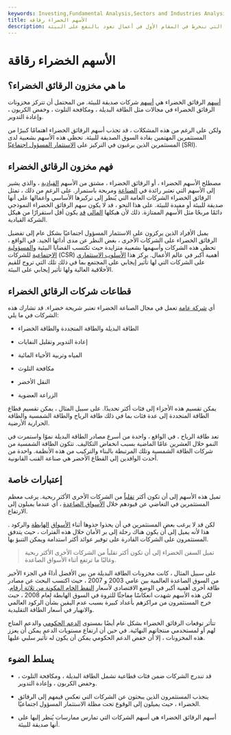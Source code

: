 ```yaml
---
keywords: Investing,Fundamental Analysis,Sectors and Industries Analysis,Sectors and Industries
title: الأسهم الخضراء رقاقة
description: أسهم الرقائق الخضراء هي أسهم في الشركات التي تنخرط في المقام الأول في أعمال تعود بالنفع على البيئة.
---
```


# الأسهم الخضراء رقاقة
## ما هي مخزون الرقائق الخضراء؟

[أسهم](/stock) الرقائق الخضراء هي [أسهم](/shares) شركات صديقة للبيئة. من المحتمل أن تتركز مخزونات الرقائق الخضراء في مجالات مثل الطاقة البديلة ، ومكافحة التلوث ، وخفض الكربون ، وإعادة التدوير.

ولكن على الرغم من هذه المشكلات ، قد تجذب أسهم الرقائق الخضراء اهتمامًا كبيرًا من المستثمرين المهتمين بقادة السوق الصديقة للبيئة. تحظى هذه الأسهم بشعبية لدى المستثمرين الذين يرغبون في التركيز على [الاستثمار المسؤول اجتماعيًا](/sri) (SRI).

## فهم مخزون الرقائق الخضراء

مصطلح الأسهم الخضراء ، أو الرقائق الخضراء ، مشتق من الأسهم [القيادية](/bluechip) ، والذي يشير إلى الأسهم التي تعتبر رائدة في [الصناعة](/industry) ومربحة باستمرار. على الرغم من ذلك ، تمثل الرقائق الخضراء الشركات العامة التي يُنظر إلى تركيزها الأساسي وأعمالها على أنها صديقة للبيئة أو مفيدة للبيئة. على هذا النحو ، قد لا يكون سهم الرقائق الخضراء النموذجي دائمًا مربحًا مثل الأسهم الممتازة. ذلك لأن هيكلها [المالي](/financial-structure) [قد](/financial-structure) يكون أقل استقرارًا من هيكل الشركة القيادية.

يميل الأفراد الذين يركزون على الاستثمار المسؤول اجتماعيًا بشكل عام إلى تفضيل الرقائق الخضراء على الشركات الأخرى ، بغض النظر عن مدى أدائها الجيد. في الواقع ، تحظى هذه الشركات وأسهمها بشعبية متزايدة حيث تكتسب القضايا البيئية [والمسؤولية الاجتماعية](/corp-social-responsibility) للشركات (CSR) أهمية أكبر في عالم الأعمال. يركز هذا [الأسلوب الاستثماري](/investing_style) على الشركات التي لها تأثير إيجابي على المجتمع بما في ذلك تلك التي تروج للقيم الأخلاقية العالية ولها تأثير إيجابي على البيئة.

## قطاعات شركات الرقائق الخضراء

أي [شركة عامة](/publiccompany) تعمل في مجال الصناعة الخضراء تعتبر شريحة خضراء. قد تشارك هذه الشركات في ما يلي:

- الطاقة البديلة والطاقة المتجددة والطاقة الخضراء

- إعادة التدوير وتقليل النفايات

- المياه وتربية الأحياء المائية

- مكافحة التلوث

- النقل الأخضر

- الزراعة العضوية

يمكن تقسيم هذه الأجزاء إلى فئات أكثر تحديدًا. على سبيل المثال ، يمكن تقسيم قطاع الطاقة المتجددة إلى عدة فئات بما في ذلك طاقة الرياح والطاقة الشمسية والطاقة الحرارية الأرضية.

تعد طاقة الرياح ، في الواقع ، واحدة من أسرع مصادر الطاقة البديلة نموًا واستمرت في النمو خلال العشرين عامًا الماضية بسبب انخفاض التكاليف. تتكون الطاقة الشمسية من شركات الطاقة الشمسية وتلك المرتبطة بالبناء والتركيب من هذه الأنظمة. واحدة من أحدث الوافدين إلى القطاع الأخضر هي صناعة القنب القانونية.

## إعتبارات خاصة

تميل هذه الأسهم إلى أن تكون أكثر [تقلباً](/volatility) من الشركات الأخرى الأكثر ربحية. يرغب معظم المستثمرين في التغاضي عن قيودهم خلال [الأسواق الصاعدة](/bullmarket) ، أي عندما يميلون إلى الارتفاع.

لكن قد لا يرغب بعض المستثمرين في أن يحذوا حذوها أثناء [الأسواق](/bearmarket) [الهابطة](/recession) والركود . هذا لأنه يميل إلى أن يكون هناك رحلة إلى بر الأمان خلال هذه الفترات ، حيث يتدفق المستثمرون على الشركات القادرة على توفير عوائد أكثر استدامة ويمكن التنبؤ بها.

> تميل السفن الخضراء إلى أن تكون أكثر تقلباً من الشركات الأخرى الأكثر ربحية وغالبًا ما ترتفع أثناء الأسواق الصاعدة.

>

على سبيل المثال ، كانت مخزونات الطاقة البديلة من بين الأفضل أداءً في الجزء الأخير من السوق الصاعدة العالمية بين عامي 2003 و 2007 ، حيث اكتسب البحث عن مصادر طاقة أخرى أهمية أكبر في الوضع الاقتصادي لأسعار [النفط الخام المكونة من ثلاثة أرقام](/crude-oil). لكن هذه الأسهم شهدت انعكاسًا مفاجئًا للثروة في السوق الهابطة لعام 2008 ، حيث خرج المستثمرون من مراكزهم بأعداد كبيرة بسبب عدم اليقين بشأن الركود العالمي والانهيار في أسعار الطاقة التقليدية.

تتأثر توقعات الرقائق الخضراء بشكل عام أيضًا بمستوى [الدعم الحكومي](/subsidy) والدعم المتاح لهم أو لمستخدمي منتجاتهم النهائية. في حين أن ارتفاع مستويات الدعم يمكن أن يعزز هذه المخزونات ، إلا أن خفض الدعم الحكومي يمكن أن يكون له تأثير سلبي عليها.

## يسلط الضوء

- قد تندرج الشركات ضمن فئات قطاعية تشمل الطاقة البديلة ، ومكافحة التلوث ، وخفض الكربون ، وإعادة التدوير.

- ينجذب المستثمرون الذين يبحثون عن الشركات التي تعكس قيمهم إلى الرقائق الخضراء ، حيث يميلون إلى الوقوع تحت مظلة الاستثمار المسؤول اجتماعيًا.

- أسهم الرقائق الخضراء هي أسهم الشركات التي تمارس ممارسات يُنظر إليها على أنها صديقة للبيئة.


